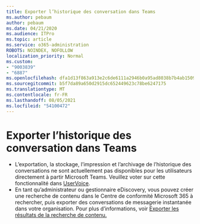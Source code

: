 ```yaml
---
title: Exporter l’historique des conversation dans Teams
ms.author: pebaum
author: pebaum
ms.date: 04/21/2020
ms.audience: ITPro
ms.topic: article
ms.service: o365-administration
ROBOTS: NOINDEX, NOFOLLOW
localization_priority: Normal
ms.custom:
- "9003839"
- "6887"
ms.openlocfilehash: dfa1d13f863a913e2c6de6111a2946b0a95ad8038b7b4ab15091ca3e1271e7a2
ms.sourcegitcommit: b5f7da89a650d2915dc652449623c78be6247175
ms.translationtype: MT
ms.contentlocale: fr-FR
ms.lasthandoff: 08/05/2021
ms.locfileid: "54100472"
---
```

# <a name="export-chat-history-in-teams"></a>Exporter l’historique des conversation dans Teams

- L’exportation, la stockage, l’impression et l’archivage de l’historique des conversations ne sont actuellement pas disponibles pour les utilisateurs directement à partir Microsoft Teams. Veuillez voter sur cette fonctionnalité dans [UserVoice](https://microsoftteams.uservoice.com/forums/555103-public/suggestions/16982542-backup-export-printing-archive-options?page=2&per_page=20).
- En tant qu’administrateur ou gestionnaire eDiscovery, vous pouvez créer une recherche de contenu dans le Centre de conformité Microsoft 365 à rechercher, puis exporter des conversations de messagerie instantanée dans votre organisation. [](https://docs.microsoft.com/microsoft-365/compliance/content-search?view=o365-worldwide) Pour plus d’informations, voir [Exporter les résultats de la recherche de contenu.](https://docs.microsoft.com/microsoft-365/compliance/export-search-results?view=o365-worldwide)
